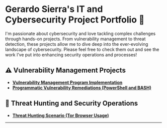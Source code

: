 # <a>Gerardo Sierra</a>'s IT and Cybersecurity Project Portfolio 🔐

I'm passionate about cybersecurity and love tackling complex challenges through hands-on projects. From vulnerability management to threat detection, these projects allow me to dive deep into the ever-evolving landscape of cybersecurity. Please feel free to check them out and see the work I’ve put into enhancing security operations and processes!


## ⚠️ Vulnerability Management Projects

- **[Vulnerability Management Program Implementation](https://github.com/gerardocybertest/vulnerability-management-program)**
- **[Programmatic Vulnerability Remediations (PowerShell and BASH)](https://github.com/gerardocybertest/programmatic-vulnerability-remediations)**

## 🚨 Threat Hunting and Security Operations

- **[Threat Hunting Scenario (Tor Browser Usage)](https://github.com/gerardosierra-IT/threat-hunting-scenario-tor)**

<hr/>



<!--
<img width="35" alt="image" src="https://github.com/user-attachments/assets/2f41c7cd-5ea8-4475-b451-a37161b6c3fb"> 
<img width="35" alt="image" src="https://github.com/user-attachments/assets/77649969-9910-4994-8b96-74a116cfb2a8">
-->
